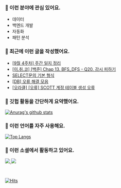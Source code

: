 ### 📡 이런 분야에 관심 있어요.

- 데이터
- 백엔드 개발
- 자동화
- 패턴 분석

### 📝 최근에 이런 글을 작성했어요.

<!-- BLOG-POST-LIST:START -->
- [[9월 4주차] 주간 일지 정리](https://blex.me/@mildsalmon/9%EC%9B%94-4%EC%A3%BC%EC%B0%A8-%EC%A3%BC%EA%B0%84-%EC%9D%BC%EC%A7%80-%EC%A0%95%EB%A6%AC)
- [[이.취.코] [백준] Chap 13. BFS_DFS - Q20. 감시 피하기](https://blex.me/@mildsalmon/%EC%9D%B4%EC%B7%A8%EC%BD%94-%EB%B0%B1%EC%A4%80-chap-13-bfs_dfs-q20-%EA%B0%90%EC%8B%9C-%ED%94%BC%ED%95%98%EA%B8%B0)
- [SELECT문의 기본 형식](https://blex.me/@mildsalmon/select%EB%AC%B8%EC%9D%98-%EA%B8%B0%EB%B3%B8-%ED%98%95%EC%8B%9D)
- [[DB] 오류 해결 모음](https://blex.me/@mildsalmon/db-%EC%98%A4%EB%A5%98-%ED%95%B4%EA%B2%B0-%EB%AA%A8%EC%9D%8C)
- [[오라클] [오류] SCOTT 계정 테이블 생성 오류](https://blex.me/@mildsalmon/%EC%98%A4%EB%9D%BC%ED%81%B4-%EC%98%A4%EB%A5%98-scott-%EA%B3%84%EC%A0%95-%ED%85%8C%EC%9D%B4%EB%B8%94-%EC%83%9D%EC%84%B1-%EC%98%A4%EB%A5%98)
<!-- BLOG-POST-LIST:END -->

### 📑 깃헙 활동을 간단하게 요약했어요.

[![Anurag's github stats](https://github-readme-stats.vercel.app/api?username=mildsalmon&count_private=false&show_icons=true)](https://github.com/mildsalmon)

### 🥇 이런 언어를 자주 사용해요.

[![Top Langs](https://github-readme-stats.vercel.app/api/top-langs/?username=mildsalmon&hide=html)](https://github.com/mildsalmon)

### 🔮 이런 소셜에서 활동하고 있어요.

<p>

<a href="https://blex.me/@mildsalmon">
    <img src="http://img.shields.io/badge/BLOG-black?style=flat-square&logo=bloglovin">
</a>

<a href="https://solved.ac/profile/mildsalmon">
    <img src="http://img.shields.io/badge/backjoon-blueviolet?logo=Experts Exchange">
</a>

<p>
<br>

[![Hits](https://hits.seeyoufarm.com/api/count/incr/badge.svg?url=https%3A%2F%2Fgithub.com%2Fmildsalmon)](https://hits.seeyoufarm.com)
